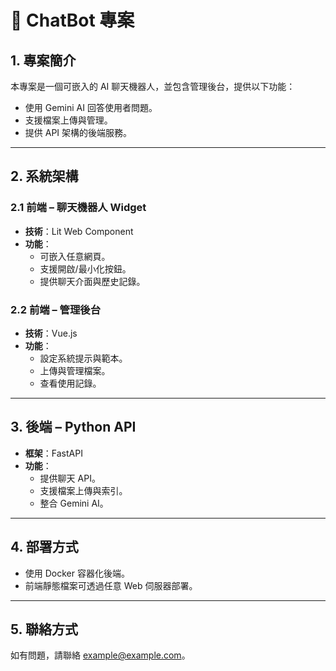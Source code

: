 # 📘 ChatBot 專案

## 1. 專案簡介
本專案是一個可嵌入的 AI 聊天機器人，並包含管理後台，提供以下功能：
- 使用 Gemini AI 回答使用者問題。
- 支援檔案上傳與管理。
- 提供 API 架構的後端服務。

---

## 2. 系統架構
### 2.1 前端 – 聊天機器人 Widget
- **技術**：Lit Web Component
- **功能**：
  - 可嵌入任意網頁。
  - 支援開啟/最小化按鈕。
  - 提供聊天介面與歷史記錄。

### 2.2 前端 – 管理後台
- **技術**：Vue.js
- **功能**：
  - 設定系統提示與範本。
  - 上傳與管理檔案。
  - 查看使用記錄。

---

## 3. 後端 – Python API
- **框架**：FastAPI
- **功能**：
  - 提供聊天 API。
  - 支援檔案上傳與索引。
  - 整合 Gemini AI。

---

## 4. 部署方式
- 使用 Docker 容器化後端。
- 前端靜態檔案可透過任意 Web 伺服器部署。

---

## 5. 聯絡方式
如有問題，請聯絡 [example@example.com](mailto:example@example.com)。